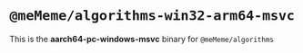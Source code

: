# `@meMeme/algorithms-win32-arm64-msvc`

This is the **aarch64-pc-windows-msvc** binary for `@meMeme/algorithms`
